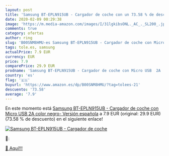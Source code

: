 ```yaml
---
layout: post
title: 'Samsung BT-EPLN915UB - Cargador de coche con un 73.58 % de descuento'
date: 2020-02-09 00:29:38
image: 'https://m.media-amazon.com/images/I/31lgkibsONL._AC_._SL200_.jpg'
comments: true
category: ofertas
author: ring
slug: 'B00SNM8HMU-es Samsung BT-EPLN915UB - Cargador de coche con Micro USB 2A...'
tags: tole.es, samsung
actualPrice: 7.9 EUR
currency: EUR
price: 7.9
comparePrice: 29.9 EUR
prodname: 'Samsung BT-EPLN915UB - Cargador de coche con Micro USB  2A  color negro- Versión española'
country: 'es'
flag: '🇪🇸'
buyurl: 'https://www.amazon.es/dp/B00SNM8HMU/?tag=tolees-21'
descuento: '73.58'
average: '7.9'
---
```


En este momento está [Samsung BT-EPLN915UB - Cargador de coche con Micro USB  2A  color negro- Versión española](https://www.amazon.es/dp/B00SNM8HMU/?tag=tolees-21) a 7.9 EUR (original: 29.9 EUR) (73.58 %  de descuento) en el siguiente enlace!

[![Samsung BT-EPLN915UB - Cargador de coche](https://m.media-amazon.com/images/I/31lgkibsONL._AC_._SL200_.jpg)](https://www.amazon.es/dp/B00SNM8HMU/?tag=tolees-21)

🔎:


[🛒 Aquí!!!](https://www.amazon.es/dp/B00SNM8HMU/?tag=tolees-21)
